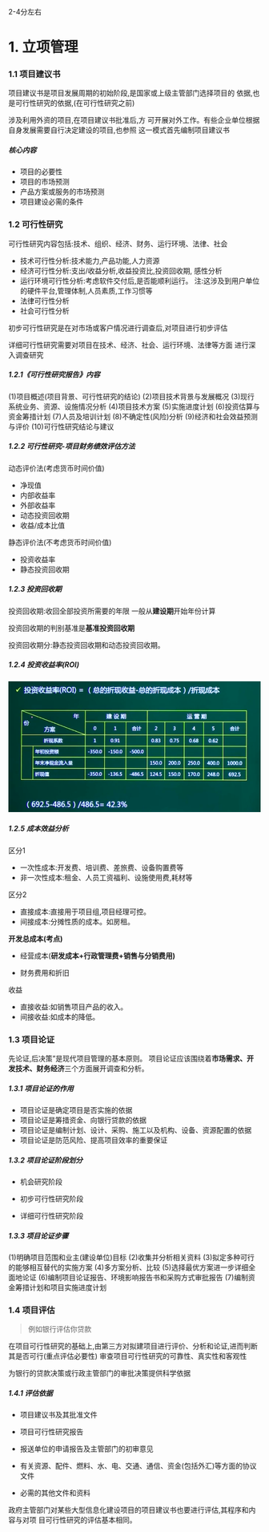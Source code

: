 2-4分左右

<!-- more -->

# 1. 立项管理

### 1.1 项目建议书

项目建议书是项目发展周期的初始阶段,是国家或上级主管部门选择项目的 依据,也是可行性研究的依据,(在可行性研究之前)

涉及利用外资的项目,在项目建议书批准后,方 可开展对外工作。有些企业单位根据自身发展需要自行决定建设的项目,也参照 这一模式首先编制项目建议书

##### 核心内容

+ 项目的必要性
+ 项目的市场预测
+ 产品方案或服务的市场预测
+ 项目建设必需的条件

### 1.2 可行性研究

可行性研究内容包括:技术、组织、经济、财务、运行环境、法律、社会

+ 技术可行性分析:技术能力,产品功能,人力资源
+ 经济可行性分析:支出/收益分析,收益投资比,投资回收期, 感性分析
+ 运行环境可行性分析:考虑软件交付后,是否能顺利运行。 注:这涉及到用户单位的硬件平台,管理体制,人员素质,工作习惯等
+ 法律可行性分析 
+ 社会可行性分析 

初步可行性研究是在对市场或客户情况进行调查后,对项目进行初步评估

详细可行性研究需要对项目在技术、经济、社会、运行环境、法律等方面 进行深入调查研究

##### 1.2.1《可行性研究报告》内容

(1)项目概述(项目背景、可行性研究的结论)
(2)项目技术背景与发展概况
(3)现行系统业务、资源、设施情况分析
(4)项目技术方案
(5)实施进度计划
(6)投资估算与资金筹措计划
(7)人员及培训计划
(8)不确定性(风险)分析
(9)经济和社会效益预测与评价
(10)可行性研究结论与建议



##### 1.2.2 可行性研究-项目财务绩效评估方法

动态评价法(考虑货币时间价值)

+ 净现值
+ 内部收益率
+ 外部收益率
+ 动态投资回收期
+ 收益/成本比值

静态评价法(不考虑货币时间价值)

+ 投资收益率
+ 静态投资回收期

##### 1.2.3 投资回收期

投资回收期:收回全部投资所需要的年限 一般从**建设期**开始年份计算 

投资回收期的判别基准是**基准投资回收期**

投资回收期分:静态投资回收期和动态投资回收期。

##### 1.2.4 投资收益率(ROI)

![image-20210415221039758](信息系统项目管理-立项管理/1.png)



##### 1.2.5 成本效益分析

区分1

+ 一次性成本:开发费、培训费、差旅费、设备购置费等
+ 非一次性成本:租金、人员工资福利、设施使用费,耗材等

区分2

+ 直接成本:直接用于项目组,项目经理可控。
+ 间接成本:分摊性质的成本。如房租。

**开发总成本(考点)**

+ 经营成本(**研发成本+行政管理费+销售与分销费用)**

+ 财务费用和折旧

收益

+ 直接收益:如销售项目产品的收入。
+ 间接收益:如成本的降低。



### 1.3 项目论证

先论证,后决策”是现代项目管理的基本原则。
项目论证应该围绕着**市场需求、开发技术、财务经济**三个方面展开调查和分析。

##### 1.3.1 项目论证的作用

+ 项目论证是确定项目是否实施的依据
+ 项目论证是筹措资金、向银行贷款的依据
+ 项目论证是编制计划、设计、采购、施工以及机构、设备、资源配置的依据
+ 项目论证是防范风险、提高项目效率的重要保证

##### 1.3.2 项目论证阶段划分

+ 机会研究阶段

+ 初步可行性研究阶段

+ 详细可行性研究阶段


##### 1.3.3 项目论证步骤

(1)明确项目范围和业主(建设单位)目标
(2)收集并分析相关资料
(3)拟定多种可行的能够相互替代的实施方案
(4)多方案分析、比较
(5)选择最优方案进一步详细全面地论证
(6)编制项目论证报告、环境影响报告书和采购方式审批报告
(7)编制资金筹措计划和项目实施进度计划



### 1.4 项目评估

> 例如银行评估你贷款

在项目可行性研究的基础上,由第三方对拟建项目进行评价、分析和论证,进而判断其是否可行(重点评估必要性)
审查项目可行性研究的可靠性、真实性和客观性

为银行的贷款决策或行政主管部门的审批决策提供科学依据

##### 1.4.1 评估依据

+ 项目建议书及其批准文件

+ 项目可行性研究报告

+ 报送单位的申请报告及主管部门的初审意见

+ 有关资源、配件、燃料、水、电、交通、通信、资金(包括外汇)等方面的协议文件

+ 必需的其他文件和资料

政府主管部门对某些大型信息化建设项目的项目建议书也要进行评估,其程序和内容与对项 目可行性研究的评估基本相同。